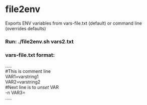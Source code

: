 # file2env   
Exports ENV variables from vars-file.txt (default) or command line (overrides defaults)   
  
### Run: ./file2env.sh vars2.txt  
  
### vars-file.txt format:  
.....  
#This is comment line  
VAR1=varstring1  
VAR2=varstring2  
#Next line is to *unset* VAR  
-n VAR3=  
.....  

